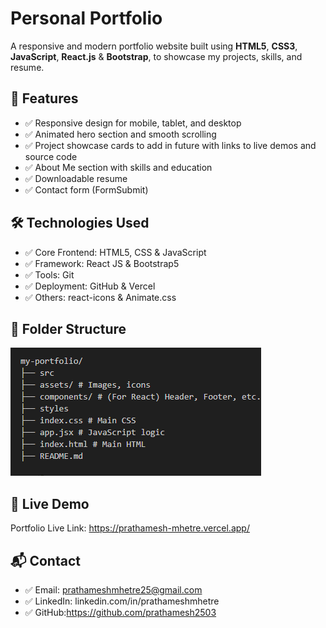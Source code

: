 # Personal Portfolio

A responsive and modern portfolio website built using **HTML5**, **CSS3**, **JavaScript**, **React.js** & **Bootstrap**, to showcase my projects, skills, and resume.

## 📌 Features

- ✅ Responsive design for mobile, tablet, and desktop
- ✅ Animated hero section and smooth scrolling
- ✅ Project showcase cards to add in future with links to live demos and source code
- ✅ About Me section with skills and education
- ✅ Downloadable resume
- ✅ Contact form (FormSubmit)

## 🛠️ Technologies Used

- ✅ Core Frontend: HTML5, CSS & JavaScript
- ✅ Framework: React JS & Bootstrap5
- ✅ Tools: Git
- ✅ Deployment: GitHub & Vercel
- ✅ Others: react-icons & Animate.css

## 📂 Folder Structure

![alt text](image.png)

## 📡 Live Demo

Portfolio Live Link: https://prathamesh-mhetre.vercel.app/

## 📬 Contact

- ✅ Email: prathameshmhetre25@gmail.com
- ✅ LinkedIn: linkedin.com/in/prathameshmhetre
- ✅ GitHub:https://github.com/prathamesh2503

